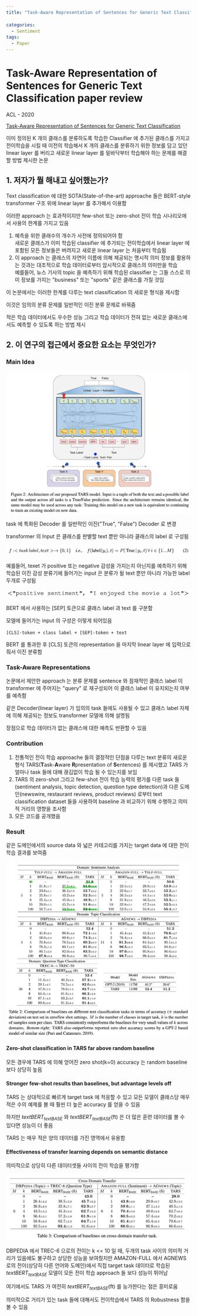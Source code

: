 ```yaml
---
title: "Task-Aware Representation of Sentences for Generic Text Classification"

categories:
  - Sentiment
tags:
  - Paper
---
```

  
# Task-Aware Representation of Sentences for Generic Text Classification paper review

ACL - 2020

[Task-Aware Representation of Sentences for Generic Text Classification](https://aclanthology.org/2020.coling-main.285/)

이미 정의된 K 개의 클래스를 분류하도록 학습한 Classifier 에 추가된 클래스를 가지고 전이학습을 시킬 때 이전의 학습해서
K 개의 클래스를 분류하기 위한 정보를 담고 있던 linear layer 를 버리고 새로운 linear layer 를 밑바닥부터 학습해야 하는
문제를 해결할 방법 제시한 논문

## 1. 저자가 뭘 해내고 싶어했는가?

Text classification 에 대한 SOTA(State-of-the-art) approache 들은 BERT-style transformer 구조 위에 linear layer 를 
추가해서 이용함 

이러한 approach 는 효과적이지만 few-shot 또는 zero-shot 전이 학습 시나리오에서 사용의 한계를 가지고 있음

1. 예측을 위한 클래수의 개수가 사전에 정의되어야 함  
    새로운 클래스가 이미 학습된 classifier 에 추가되는 전이학습에서 linear layer 에 포함된 모든 정보들은 버려지고 
    새로운 linear layer 는 처음부터 학습됨
2. 이 approach 는 클래스의 자연어 이름에 의해 제공되는 명시적 의미 정보를 활용하는 것과는 대조적으로 학습 데이터로부터
암시적으로 클래스의 의미만을 학습  
    예를들어, 뉴스 기사의 topic 을 예측하기 위해 학습된 classifier 는 그들 스스로 의미 정보를 가지는 "business" 또는 
    "sports" 같은 클래스를 가질 것임

이 논문에서는 이러한 한계를 다루는 text classification 의 새로운 형식을 제시함

이것은 임의의 분류 문제를 일반적인 이진 분류 문제로 바꿔줌

적은 학습 데이터에서도 우수한 성능 그리고 학습 데이터가 전혀 없는 새로운 클래스에서도 예측할 수 있도록 하는 방법 제시

## 2. 이 연구의 접근에서 중요한 요소는 무엇인가?

### Main Idea

![](../../../../assets/images/paper/sentiment/0e3fcc69.png)

task 에 특화된 Decoder 를 일반적인 이진("True", "False") Decoder 로 변경

transformer 의 Input 은 클래스를 판별할 text 뿐만 아니라 클래스의 label 로 구성됨

![](../../../../assets/images/paper/sentiment/fc051f7d.png)

예를들어, texet 가 positive 또는 negative 감성을 가지는지 아닌지를 예측하기 위해 학습된 이진 감성 분류기에 들어가는
input 은 분류가 될 text 뿐만 아니라 가능한 label 두개로 구성됨

![](../../../../assets/images/paper/sentiment/a91f3eed.png)

BERT 에서 사용하는 [SEP] 토큰으로 클래스 label 과 text 를 구분함

모델에 들어가는 input 의 구성은 이렇게 되어있음

`[CLS]-token + class label + [SEP]-token + text`

BERT 를 통과한 후 [CLS] 토큰의 representation 을 마지막 linear layer 에 입력으로 줘서 이진 분류함

### Task-Aware Representations

논문에서 제안한 approach 는 분류 문제를 sentence 와 잠재적인 클래스 label 이 transformer 에 주어지는 "query" 로 
재구성되어 이 클래스 label 이 유지되는지 여부를 예측함

같은 Decoder(linear layer) 가 임의의 task 들에도 사용될 수 있고 클래스 label 자체에 의해 제공되는 정보도 transformer
모델에 의해 설명됨

장점으로 학습 데이터가 없는 클래스에 대한 예측도 반환할 수 있음

### Contribution

1. 전통적인 전이 학습 approache 들의 결정적인 단점을 다루는 text 분류의 새로운 형식 
TARS(**T**ask-**A**ware **R**presentation of **S**entences) 를 제시했고 TARS 가 얼마나 task 들에 대해 끊김없이 학습
될 수 있는지를 보임
2. TARS 의 zero-shot 그리고 few-shot 전이 학습 능력의 평가를 다른 task 들(sentiment analysis, topic detection, 
question type detection)과 다른 도메인(newswire, restaurant reviews, product reviews) 로부터 text classification
dataset 들을 사용하여 baseline 과 비교하기 위해 수행하고 의미적 거리의 영향을 조사함
3. 모든 코드를 공개했음

### Result

같은 도메인에서의 source data 와 넓은 카테고리를 가지는 target data 에 대한 전이 학습 결과를 보여줌

![](../../../../assets/images/paper/sentiment/c9d4a141.png)

#### Zero-shot classification in TARS far above random baseline

모든 경우에 TARS 에 의해 얻어진 zero shot(k=0) accuracy 는 random baseline 보다 상당히 높음

#### Stronger few-shot results than baselines, but advantage levels off

TARS 는 상대적으로 빠르게 target task 에 적응할 수 있고 모든 모델이 클래스당 매우 적은 수의 예제를 볼 때 훨씬 더 높은
accuracy 를 얻을 수 있음

하지만 $text{BERT}_{text{BASE}}$ 와 $text{BERT}_{text{BASE}}$(ft) 은 더 많은 훈련 데이터를 볼 수 있다면 성능이 더 좋음

TARS 는 매우 적은 양의 데이터를 가진 영역에서 유용함

#### Effectiveness of transfer learning depends on semantic distance

의미적으로 상당히 다른 데이터셋들 사이의 전이 학습을 평가함

![](../../../../assets/images/paper/sentiment/4bdc0660.png)

DBPEDIA 에서 TREC-6 으로의 전이는 k <= 10 일 때, 두개의 task 사이의 의미적 거리가 있음에도 불구하고 상당한 성능을 
보여줬지만 AMAZON-FULL 에서 AGNEWS 로의 전이(상당히 다른 언어와 도메인)에서 직접 target task 데이터로 학습된
$text{BERT}_{text{BASE}}$ 모델이 모든 전이 학습 approach 들 보다 성능이 뛰어남

여기에서도 TARS 가 여전히 $text{BERT}_{text{BASE}}$(ft) 를 능가한다는 점은 흥미로움

의미적으로 거리가 있는 task 들에 대해서도 전이학습에서 TARS 의 Robustness 함을 볼 수 있음
